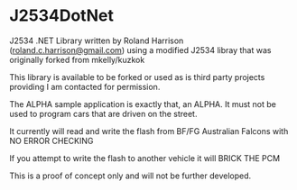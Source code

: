 # J2534DotNet
J2534 .NET Library written by Roland Harrison (roland.c.harrison@gmail.com) using a modified J2534 libray
that was originally forked from mkelly/kuzkok

This library is available to be forked or used as is third party projects providing I am contacted for permission.

The ALPHA sample application is exactly that, an ALPHA. It must not be used to program cars that are driven on the street. 

It currently will read and write the flash from BF/FG Australian Falcons with NO ERROR CHECKING

If you attempt to write the flash to another vehicle it will BRICK THE PCM

This is a proof of concept only and will not be further developed.
